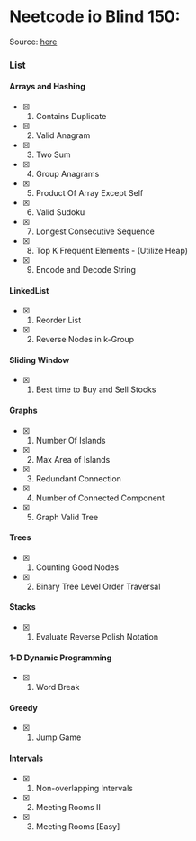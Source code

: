 # Neetcode io Blind 150: 
Source: [here](https://neetcode.io/practice)

### List

#### Arrays and Hashing
- [x] 1. Contains Duplicate
- [x] 2. Valid Anagram
- [x] 3. Two Sum
- [x] 4. Group Anagrams
- [x] 5. Product Of Array Except Self
- [x] 6. Valid Sudoku
- [x] 7. Longest Consecutive Sequence
- [x] 8. Top K Frequent Elements - (Utilize Heap)
- [x] 9. Encode and Decode String

#### LinkedList
- [x] 1. Reorder List
- [x] 2. Reverse Nodes in k-Group

#### Sliding Window
- [x] 1. Best time to Buy and Sell Stocks


#### Graphs
- [x] 1. Number Of Islands
- [x] 2. Max Area of Islands
- [x] 3. Redundant Connection
- [x] 4. Number of Connected Component
- [x] 5. Graph Valid Tree


#### Trees
- [x] 1. Counting Good Nodes
- [x] 2. Binary Tree Level Order Traversal


#### Stacks
- [x] 1. Evaluate Reverse Polish Notation


#### 1-D Dynamic Programming
- [x] 1. Word Break

#### Greedy
- [x] 1. Jump Game


#### Intervals
- [x] 1. Non-overlapping Intervals
- [x] 2. Meeting Rooms II
- [x] 3. Meeting Rooms [Easy]
